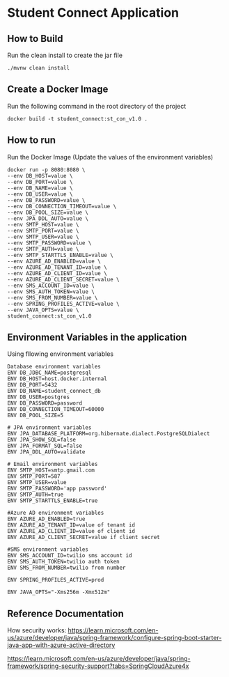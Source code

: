 # Student Connect Application
## How to Build 

Run the clean install to create the jar file
````
./mvnw clean install
````

## Create a Docker Image

Run the following command in the root directory of the project
````
docker build -t student_connect:st_con_v1.0 .
````

## How to run
Run the Docker Image (Update the values of the environment variables)
````
docker run -p 8080:8080 \ 
--env DB_HOST=value \
--env DB_PORT=value \
--env DB_NAME=value \
--env DB_USER=value \
--env DB_PASSWORD=value \ 
--env DB_CONNECTION_TIMEOUT=value \ 
--env DB_POOL_SIZE=value \
--env JPA_DDL_AUTO=value \
--env SMTP_HOST=value \
--env SMTP_PORT=value \
--env SMTP_USER=value \
--env SMTP_PASSWORD=value \ 
--env SMTP_AUTH=value \
--env SMTP_STARTTLS_ENABLE=value \ 
--env AZURE_AD_ENABLED=value \
--env AZURE_AD_TENANT_ID=value \
--env AZURE_AD_CLIENT_ID=value \
--env AZURE_AD_CLIENT_SECRET=value \ 
--env SMS_ACCOUNT_ID=value \ 
--env SMS_AUTH_TOKEN=value \
--env SMS_FROM_NUMBER=value \
--env SPRING_PROFILES_ACTIVE=value \ 
--env JAVA_OPTS=value \
student_connect:st_con_v1.0
````

## Environment Variables in the application
Using fllowing environment variables

````
Database environment variables
ENV DB_JDBC_NAME=postgresql
ENV DB_HOST=host.docker.internal
ENV DB_PORT=5432
ENV DB_NAME=student_connect_db
ENV DB_USER=postgres
ENV DB_PASSWORD=password
ENV DB_CONNECTION_TIMEOUT=60000
ENV DB_POOL_SIZE=5

# JPA environment variables
ENV JPA_DATABASE_PLATFORM=org.hibernate.dialect.PostgreSQLDialect
ENV JPA_SHOW_SQL=false
ENV JPA_FORMAT_SQL=false
ENV JPA_DDL_AUTO=validate

# Email environment variables
ENV SMTP_HOST=smtp.gmail.com
ENV SMTP_PORT=587
ENV SMTP_USER=value
ENV SMTP_PASSWORD='app password'
ENV SMTP_AUTH=true
ENV SMTP_STARTTLS_ENABLE=true

#Azure AD environment variables
ENV AZURE_AD_ENABLED=true
ENV AZURE_AD_TENANT_ID=value of tenant id
ENV AZURE_AD_CLIENT_ID=value of client id
ENV AZURE_AD_CLIENT_SECRET=value if client secret

#SMS environment variables
ENV SMS_ACCOUNT_ID=twilio sms account id
ENV SMS_AUTH_TOKEN=twilio auth token
ENV SMS_FROM_NUMBER=twilio from number

ENV SPRING_PROFILES_ACTIVE=prod

ENV JAVA_OPTS="-Xms256m -Xmx512m"
````

## Reference Documentation 

How security works:
https://learn.microsoft.com/en-us/azure/developer/java/spring-framework/configure-spring-boot-starter-java-app-with-azure-active-directory

https://learn.microsoft.com/en-us/azure/developer/java/spring-framework/spring-security-support?tabs=SpringCloudAzure4x

